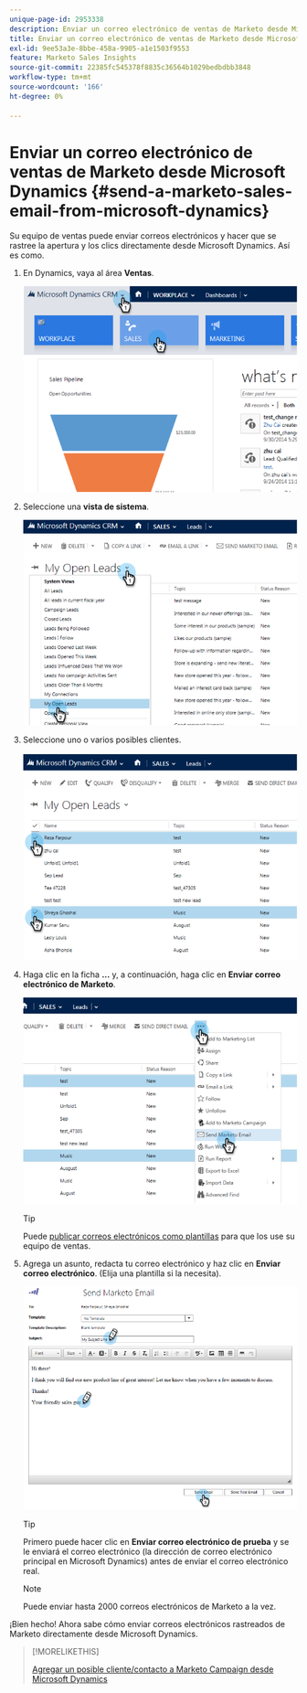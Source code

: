 ```yaml
---
unique-page-id: 2953338
description: Enviar un correo electrónico de ventas de Marketo desde Microsoft Dynamics - Documentos de Marketo - Documentación del producto
title: Enviar un correo electrónico de ventas de Marketo desde Microsoft Dynamics
exl-id: 9ee53a3e-8bbe-458a-9905-a1e1503f9553
feature: Marketo Sales Insights
source-git-commit: 22385fc545378f8835c36564b1029bedbdbb3848
workflow-type: tm+mt
source-wordcount: '166'
ht-degree: 0%

---
```


# Enviar un correo electrónico de ventas de Marketo desde Microsoft Dynamics {#send-a-marketo-sales-email-from-microsoft-dynamics}

Su equipo de ventas puede enviar correos electrónicos y hacer que se rastree la apertura y los clics directamente desde Microsoft Dynamics. Así es como.

1. En Dynamics, vaya al área **Ventas**.

   ![](assets/image2014-10-20-11-3a56-3a9.png)

1. Seleccione una **vista de sistema**.

   ![](assets/image2014-10-20-11-3a56-3a20.png)

1. Seleccione uno o varios posibles clientes.

   ![](assets/image2014-10-20-11-3a56-3a35.png)

1. Haga clic en la ficha **...** y, a continuación, haga clic en **Enviar correo electrónico de Marketo**.

   ![](assets/image2014-10-20-11-3a56-3a57.png)

   >[!TIP]
   >
   >Puede [publicar correos electrónicos como plantillas](/help/marketo/product-docs/marketo-sales-insight/msi-for-salesforce/features/actions-in-the-msi-panel/send-marketo-email/publish-an-email-to-sales-insight.md) para que los use su equipo de ventas.

1. Agrega un asunto, redacta tu correo electrónico y haz clic en **Enviar correo electrónico**. (Elija una plantilla si la necesita).

   ![](assets/image2014-10-20-11-3a57-3a8.png)

   >[!TIP]
   >
   >Primero puede hacer clic en **Enviar correo electrónico de prueba** y se le enviará el correo electrónico (la dirección de correo electrónico principal en Microsoft Dynamics) antes de enviar el correo electrónico real.

   >[!NOTE]
   >
   >Puede enviar hasta 2000 correos electrónicos de Marketo a la vez.

¡Bien hecho! Ahora sabe cómo enviar correos electrónicos rastreados de Marketo directamente desde Microsoft Dynamics.

>[!MORELIKETHIS]
>
>[Agregar un posible cliente/contacto a Marketo Campaign desde Microsoft Dynamics](/help/marketo/product-docs/marketo-sales-insight/msi-for-microsoft-dynamics/setting-up-and-using/add-a-lead-contact-to-a-marketo-campaign-from-microsoft-dynamics.md)
